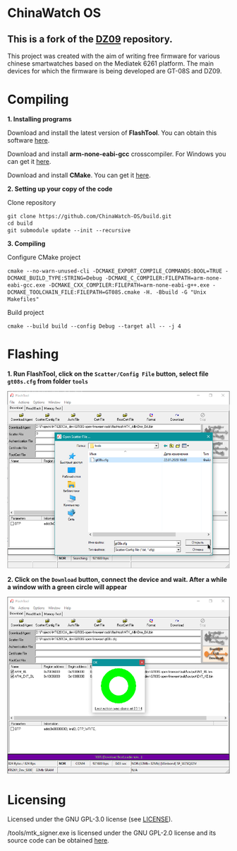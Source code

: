 # ChinaWatch OS
## This is a fork of the [DZ09](https://github.com/MediatekInfo/DZ09) repository.

This project was created with the aim of writing free firmware for various сhinese smartwatches based on the Mediatek 6261 platform. The main devices for which the firmware is being developed are GT-08S and DZ09.

# Compiling
**1. Installing programs**

Download and install the latest version of **FlashTool**. You can obtain this software [here](https://androidmtk.com/download-mtk-flash-tool).

Download and install **arm-none-eabi-gcc** crosscompiler. For Windows you can get it [here](https://gnutoolchains.com/arm-eabi/).

Download and install **CMake**. You can get it [here](https://cmake.org/download/).

**2. Setting up your copy of the code**

Clone repository
```
git clone https://github.com/ChinaWatch-OS/build.git
cd build
git submodule update --init --recursive
```

**3. Compiling**

Configure CMake project
```
cmake --no-warn-unused-cli -DCMAKE_EXPORT_COMPILE_COMMANDS:BOOL=TRUE -DCMAKE_BUILD_TYPE:STRING=Debug -DCMAKE_C_COMPILER:FILEPATH=arm-none-eabi-gcc.exe -DCMAKE_CXX_COMPILER:FILEPATH=arm-none-eabi-g++.exe -DCMAKE_TOOLCHAIN_FILE:FILEPATH=GT08S.cmake -H. -Bbuild -G "Unix Makefiles"
```

Build project
```
cmake --build build --config Debug --target all -- -j 4
```
# Flashing
**1. Run FlashTool, click on the ```Scatter/Config File``` button, select file ```gt08s.cfg``` from folder ```tools```**

![FlashTool scatter file](images/flashtool_1.png)

**2. Click on the ```Download``` button, connect the device and wait. After a while a window with a green circle will appear**

![FlashTool flashing done](images/flashtool_2.png)

# Licensing
Licensed under the GNU GPL-3.0 license (see [LICENSE](LICENSE)).

/tools/mtk_signer.exe is licensed under the GNU GPL-2.0 license and its source code can be obtained [here](https://github.com/MediatekInfo/mtk_sign).

